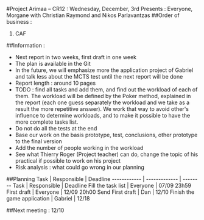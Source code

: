 #Project Arimaa – CR12 : Wednesday, December, 3rd 
Presents : Everyone, Morgane with Christian Raymond and Nikos Parlavantzas
##Order of business :
1. CAF

##Information :
- Next report in two weeks, first draft in one week
- The plan is available in the Git
- In the future, we will emphasize more the application project of Gabriel and talk less about the MCTS test until the next report will be done
- Report length : around 10 pages
- TODO : find all tasks and add them, and find out the workload of each of them. The workload will be defined by the Poker method, explained in the report (each one guess separately the workload and we take as a result the more repetitive answer). We work that way to avoid other's influence to determine workloads, and to make it possible to have the more complete tasks list.
- Do not do all the tests at the end
- Base our work on the basis prototype, test, conclusions, other prototype to the final version
- Add the number of people working in the workload
- See what Thierry Roger (Project teacher) can do, change the topic of his practical if possible to work on his project
- Risk analysis : what could go wrong in our planning

##Planning
Task		|						Responsible	|	Deadline
------------ | ------------- | --------
Task			|								Responsible			|	Deadline
Fill the task list			|					       Everyone		|		07/09 23h59
First draft					|				       Everyone			|	12/09 20h00
Send First draft			|						Dan			|		12/10
Finish the game application			 | 		Gabriel	 | 	12/18

##Next meeting : 12/10
